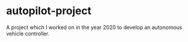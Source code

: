 # autopilot-project
A project which I worked on in the year 2020 to develop an autonomous vehicle controller.
